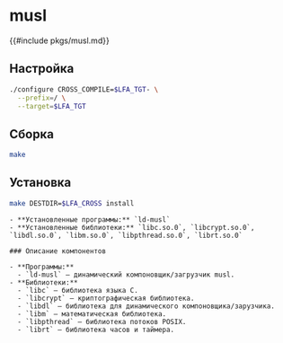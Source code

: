 # musl

{{#include pkgs/musl.md}}

## Настройка

```bash
./configure CROSS_COMPILE=$LFA_TGT- \
  --prefix=/ \
  --target=$LFA_TGT
```

## Сборка

```bash
make
```

## Установка

```bash
make DESTDIR=$LFA_CROSS install
```

~~~admonish note title="Содержимое пакета" collapsible=true
- **Установленные программы:** `ld-musl`
- **Установленные библиотеки:** `libc.so.0`, `libcrypt.so.0`, `libdl.so.0`, `libm.so.0`, `libpthread.so.0`, `librt.so.0`

### Описание компонентов

- **Программы:**
  - `ld-musl` — динамический компоновщик/загрузчик musl.
- **Библиотеки:**
  - `libc` — библиотека языка C.
  - `libcrypt` — криптографическая библиотека.
  - `libdl` — библиотека для динамического компоновщика/зарузчика.
  - `libm` — математическая библиотека.
  - `libpthread` — библиотека потоков POSIX.
  - `librt` — библиотека часов и таймера.
~~~
